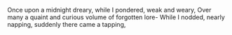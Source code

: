 Once upon a midnight dreary, while I pondered, weak and weary,
Over many a quaint and curious volume of forgotten lore-
While I nodded, nearly napping, suddenly there came a tapping,
